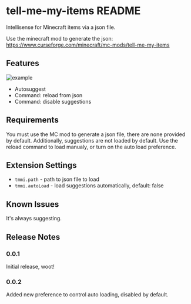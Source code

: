 # tell-me-my-items README

Intellisense for Minecraft items via a json file.

Use the minecraft mod to generate the json:  
https://www.curseforge.com/minecraft/mc-mods/tell-me-my-items

## Features

![example](https://i.imgur.com/nNdOes9.gif)

- Autosuggest
- Command: reload from json
- Command: disable suggestions

## Requirements

You must use the MC mod to generate a json file, there are none provided by default.
Additionally, suggestions are not loaded by default. Use the reload command to load manualy, or turn on the auto load preference.

## Extension Settings

- `tmmi.path` - path to json file to load
- `tmmi.autoLoad` - load suggestions automatically, default: false

## Known Issues

It's always suggesting.

## Release Notes

### 0.0.1

Initial release, woot!

### 0.0.2

Added new preference to control auto loading, disabled by default.
